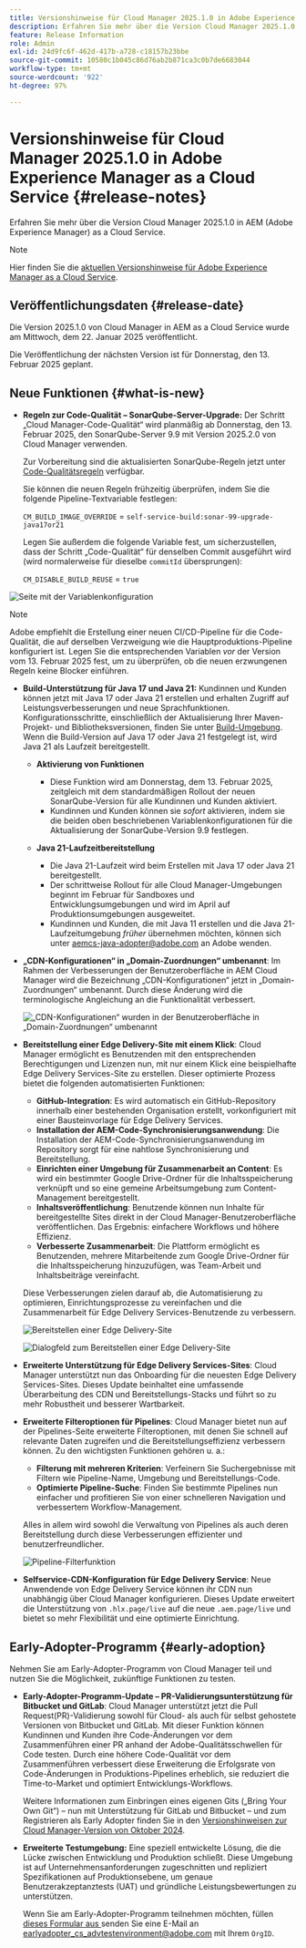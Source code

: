 ```yaml
---
title: Versionshinweise für Cloud Manager 2025.1.0 in Adobe Experience Manager as a Cloud Service
description: Erfahren Sie mehr über die Version Cloud Manager 2025.1.0 in AEM as a Cloud Service.
feature: Release Information
role: Admin
exl-id: 24d9fc6f-462d-417b-a728-c18157b23bbe
source-git-commit: 10580c1b045c86d76ab2b871ca3c0b7de6683044
workflow-type: tm+mt
source-wordcount: '922'
ht-degree: 97%

---
```


# Versionshinweise für Cloud Manager 2025.1.0 in Adobe Experience Manager as a Cloud Service {#release-notes}

<!-- https://wiki.corp.adobe.com/pages/viewpage.action?pageId=3389843928 -->

Erfahren Sie mehr über die Version Cloud Manager 2025.1.0 in AEM (Adobe Experience Manager) as a Cloud Service.

>[!NOTE]
>
>Hier finden Sie die [aktuellen Versionshinweise für Adobe Experience Manager as a Cloud Service](/help/release-notes/release-notes-cloud/release-notes-current.md).

## Veröffentlichungsdaten {#release-date}

Die Version 2025.1.0 von Cloud Manager in AEM as a Cloud Service wurde am Mittwoch, dem 22. Januar 2025 veröffentlicht.

Die Veröffentlichung der nächsten Version ist für Donnerstag, den 13. Februar 2025 geplant.


## Neue Funktionen {#what-is-new}

* **Regeln zur Code-Qualität – SonarQube-Server-Upgrade:** Der Schritt „Cloud Manager-Code-Qualität“ wird planmäßig ab Donnerstag, den 13. Februar 2025, den SonarQube-Server 9.9 mit Version 2025.2.0 von Cloud Manager verwenden.

  Zur Vorbereitung sind die aktualisierten SonarQube-Regeln jetzt unter [Code-Qualitätsregeln](/help/implementing/cloud-manager/code-quality-testing.md#understanding-code-quality-rules) verfügbar.

  Sie können die neuen Regeln frühzeitig überprüfen, indem Sie die folgende Pipeline-Textvariable festlegen:

  `CM_BUILD_IMAGE_OVERRIDE` = `self-service-build:sonar-99-upgrade-java17or21`

  Legen Sie außerdem die folgende Variable fest, um sicherzustellen, dass der Schritt „Code-Qualität“ für denselben Commit ausgeführt wird (wird normalerweise für dieselbe `commitId` übersprungen):

  `CM_DISABLE_BUILD_REUSE` = `true`

![Seite mit der Variablenkonfiguration](/help/implementing/cloud-manager/release-notes/assets/variables-config.png)

>[!NOTE]
>
>Adobe empfiehlt die Erstellung einer neuen CI/CD-Pipeline für die Code-Qualität, die auf derselben Verzweigung wie die Hauptproduktions-Pipeline konfiguriert ist. Legen Sie die entsprechenden Variablen *vor* der Version vom 13. Februar 2025 fest, um zu überprüfen, ob die neuen erzwungenen Regeln keine Blocker einführen.

* **Build-Unterstützung für Java 17 und Java 21:** Kundinnen und Kunden können jetzt mit Java 17 oder Java 21 erstellen und erhalten Zugriff auf Leistungsverbesserungen und neue Sprachfunktionen. Konfigurationsschritte, einschließlich der Aktualisierung Ihrer Maven-Projekt- und Bibliotheksversionen, finden Sie unter [Build-Umgebung](/help/implementing/cloud-manager/getting-access-to-aem-in-cloud/build-environment-details.md). Wenn die Build-Version auf Java 17 oder Java 21 festgelegt ist, wird Java 21 als Laufzeit bereitgestellt.

   * **Aktivierung von Funktionen**
      * Diese Funktion wird am Donnerstag, dem 13. Februar 2025, zeitgleich mit dem standardmäßigen Rollout der neuen SonarQube-Version für alle Kundinnen und Kunden aktiviert.
      * Kundinnen und Kunden können sie *sofort* aktivieren, indem sie die beiden oben beschriebenen Variablenkonfigurationen für die Aktualisierung der SonarQube-Version 9.9 festlegen.

   * **Java 21-Laufzeitbereitstellung**
      * Die Java 21-Laufzeit wird beim Erstellen mit Java 17 oder Java 21 bereitgestellt.
      * Der schrittweise Rollout für alle Cloud Manager-Umgebungen beginnt im Februar für Sandboxes und Entwicklungsumgebungen und wird im April auf Produktionsumgebungen ausgeweitet.
      * Kundinnen und Kunden, die mit Java 11 erstellen und die Java 21-Laufzeitumgebung *früher* übernehmen möchten, können sich unter [aemcs-java-adopter@adobe.com](mailto:aemcs-java-adopter@adobe.com) an Adobe wenden.

* **„CDN-Konfigurationen“ in „Domain-Zuordnungen“ umbenannt**: Im Rahmen der Verbesserungen der Benutzeroberfläche in AEM Cloud Manager wird die Bezeichnung „CDN-Konfigurationen“ jetzt in „Domain-Zuordnungen“ umbenannt. Durch diese Änderung wird die terminologische Angleichung an die Funktionalität verbessert. <!-- CMGR-64738 -->

  ![„CDN-Konfigurationen“ wurden in der Benutzeroberfläche in „Domain-Zuordnungen“ umbenannt](/help/implementing/cloud-manager/release-notes/assets/domain-mappings.png)

* **Bereitstellung einer Edge Delivery-Site mit einem Klick**: Cloud Manager ermöglicht es Benutzenden mit den entsprechenden Berechtigungen und Lizenzen nun, mit nur einem Klick eine beispielhafte Edge Delivery Services-Site zu erstellen. Dieser optimierte Prozess bietet die folgenden automatisierten Funktionen:

   * **GitHub-Integration**: Es wird automatisch ein GitHub-Repository innerhalb einer bestehenden Organisation erstellt, vorkonfiguriert mit einer Bausteinvorlage für Edge Delivery Services.
   * **Installation der AEM-Code-Synchronisierungsanwendung**: Die Installation der AEM-Code-Synchronisierungsanwendung im Repository sorgt für eine nahtlose Synchronisierung und Bereitstellung.
   * **Einrichten einer Umgebung für Zusammenarbeit an Content**: Es wird ein bestimmter Google Drive-Ordner für die Inhaltsspeicherung verknüpft und so eine gemeine Arbeitsumgebung zum Content-Management bereitgestellt.
   * **Inhaltsveröffentlichung**: Benutzende können nun Inhalte für bereitgestellte Sites direkt in der Cloud Manager-Benutzeroberfläche veröffentlichen. Das Ergebnis: einfachere Workflows und höhere Effizienz.
   * **Verbesserte Zusammenarbeit**: Die Plattform ermöglicht es Benutzenden, mehrere Mitarbeitende zum Google Drive-Ordner für die Inhaltsspeicherung hinzuzufügen, was Team-Arbeit und Inhaltsbeiträge vereinfacht.

  Diese Verbesserungen zielen darauf ab, die Automatisierung zu optimieren, Einrichtungsprozesse zu vereinfachen und die Zusammenarbeit für Edge Delivery Services-Benutzende zu verbessern. <!-- CMGR-59362 -->

  ![Bereitstellen einer Edge Delivery-Site](/help/implementing/cloud-manager/release-notes/assets/eds-one-click-60.png)

  ![Dialogfeld zum Bereitstellen einer Edge Delivery-Site](/help/implementing/cloud-manager/release-notes/assets/eds-provision-60.png)

* **Erweiterte Unterstützung für Edge Delivery Services-Sites**: Cloud Manager unterstützt nun das Onboarding für die neuesten Edge Delivery Services-Sites. Dieses Update beinhaltet eine umfassende Überarbeitung des CDN und Bereitstellungs-Stacks und führt so zu mehr Robustheit und besserer Wartbarkeit.

* **Erweiterte Filteroptionen für Pipelines**: Cloud Manager bietet nun auf der Pipelines-Seite erweiterte Filteroptionen, mit denen Sie schnell auf relevante Daten zugreifen und die Bereitstellungseffizienz verbessern können. Zu den wichtigsten Funktionen gehören u. a.:

   * **Filterung mit mehreren Kriterien**: Verfeinern Sie Suchergebnisse mit Filtern wie Pipeline-Name, Umgebung und Bereitstellungs-Code.
   * **Optimierte Pipeline-Suche**: Finden Sie bestimmte Pipelines nun einfacher und profitieren Sie von einer schnelleren Navigation und verbessertem Workflow-Management.

  Alles in allem wird sowohl die Verwaltung von Pipelines als auch deren Bereitstellung durch diese Verbesserungen effizienter und benutzerfreundlicher.

  ![Pipeline-Filterfunktion](/help/implementing/cloud-manager/release-notes/assets/pipeline-filters.png)

* **Selfservice-CDN-Konfiguration für Edge Delivery Service**: Neue Anwendende von Edge Delivery Service können ihr CDN nun unabhängig über Cloud Manager konfigurieren. Dieses Update erweitert die Unterstützung von `.hlx.page/live` auf die neue `.aem.page/live` und bietet so mehr Flexibilität und eine optimierte Einrichtung.

## Early-Adopter-Programm {#early-adoption}

Nehmen Sie am Early-Adopter-Programm von Cloud Manager teil und nutzen Sie die Möglichkeit, zukünftige Funktionen zu testen.

* **Early-Adopter-Programm-Update – PR-Validierungsunterstützung für Bitbucket und GitLab**: Cloud Manager unterstützt jetzt die Pull Request(PR)-Validierung sowohl für Cloud- als auch für selbst gehostete Versionen von Bitbucket und GitLab. Mit dieser Funktion können Kundinnen und Kunden ihre Code-Änderungen vor dem Zusammenführen einer PR anhand der Adobe-Qualitätsschwellen für Code testen. Durch eine höhere Code-Qualität vor dem Zusammenführen verbessert diese Erweiterung die Erfolgsrate von Code-Änderungen in Produktions-Pipelines erheblich, sie reduziert die Time-to-Market und optimiert Entwicklungs-Workflows.

  Weitere Informationen zum Einbringen eines eigenen Gits („Bring Your Own Git“) – nun mit Unterstützung für GitLab und Bitbucket – und zum Registrieren als Early Adopter finden Sie in den [Versionshinweisen zur Cloud Manager-Version von Oktober 2024](/help/implementing/cloud-manager/release-notes/2024/2024-10-0.md##gitlab-bitbucket).

* **Erweiterte Testumgebung:** Eine speziell entwickelte Lösung, die die Lücke zwischen Entwicklung und Produktion schließt. Diese Umgebung ist auf Unternehmensanforderungen zugeschnitten und repliziert Spezifikationen auf Produktionsebene, um genaue Benutzerakzeptanztests (UAT) und gründliche Leistungsbewertungen zu unterstützen.

  Wenn Sie am Early-Adopter-Programm teilnehmen möchten, füllen [ dieses Formular aus ](https://nam04.safelinks.protection.outlook.com/?url=https%3A%2F%2Furldefense.com%2Fv3%2F__https%3A%2Fwww.feedbackprogram.adobe.com%2Fh%2Fs%2F6N425LYG1jQ1Nc0F20Zllt__%3B!!OgNkHJCYlf_CHg!fIp-QrZ9si3kcUIjRCniEzqAAa8FcU1iN34SGQFtlcQ36eUQXOZWbDHP7oZajqddgpuOMAVL5CQpkZ6ths76Qks8%24&amp;data=05%7C02%7Cpanchapa%40adobe.com%7Cf81bcaa4b20544f1818b08dccd07c78c%7Cfa7b1b5a7b34438794aed2c178decee1%7C0%7C0%7C638610680502164019%7CUnknown%7CTWFpbGZsb3d8eyJWIjoiMC4wLjAwMDAiLCJQIjoiV2luMzIiLCJBTiI6Ik1haWwiLCJXVCI6Mn0%3D%7C0%7C%7C%7C&amp;sdata=aGo6zz2ldPrta4lpvo3CLNENR5ghHDDCPbG1adUaNZQ%3D&amp;reserved=0) senden Sie eine E-Mail an [earlyadopter_cs_advtestenvironment@adobe.com](mailto:earlyadopter_cs_advtestenvironment@adobe.com) mit Ihrem `OrgID`.



<!-- ## Bug fixes -->




<!-- ## Known issues {#known-issues} -->

